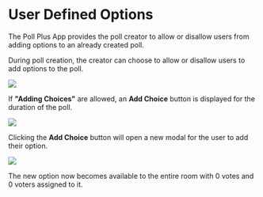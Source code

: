# User Defined Options

The Poll Plus App provides the poll creator to allow or disallow users from adding options to an already created poll.

During poll creation, the creator can choose to allow or disallow users to add options to the poll.

![](../../../../.gitbook/assets/poll\_user\_defined\_options\_1.jpg)

If **"Adding Choices"** are allowed, an **Add Choice** button is displayed for the duration of the poll.

![](../../../../.gitbook/assets/poll\_user\_defined\_options\_2.jpg)

Clicking the **Add Choice** button will open a new modal for the user to add their option.

![](../../../../.gitbook/assets/poll\_user\_defined\_options\_3.jpg)

The new option now becomes available to the entire room with 0 votes and 0 voters assigned to it.
